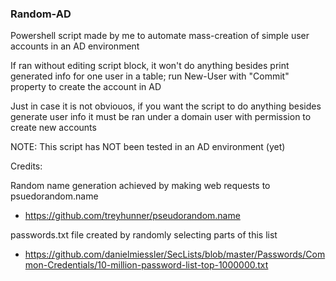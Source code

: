 ### Random-AD ###

Powershell script made by me to automate mass-creation of simple user accounts in an AD environment

If ran without editing script block, it won't do anything besides print generated info for one user in a table; run New-User with "Commit" property to create the account in AD

Just in case it is not obviouos, if you want the script to do anything besides generate user info it must be ran under a domain user with permission to create new accounts

NOTE: This script has NOT been tested in an AD environment (yet)


Credits:

Random name generation achieved by making web requests to psuedorandom.name
 - https://github.com/treyhunner/pseudorandom.name

passwords.txt file created by randomly selecting parts of this list
 - https://github.com/danielmiessler/SecLists/blob/master/Passwords/Common-Credentials/10-million-password-list-top-1000000.txt
